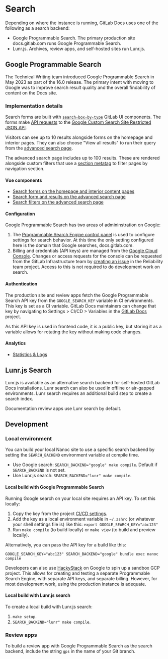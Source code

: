 # Search

Depending on where the instance is running, GitLab Docs uses one of the following as a search backend:

- Google Programmable Search. The primary production site docs.gitlab.com runs Google Programmable Search.
- Lunr.js. Archives, review apps, and self-hosted sites run Lunr.js.

## Google Programmable Search

The Technical Writing team introduced Google Programmable Search in May 2023 as part of the 16.0 release. The primary intent with moving to Google was to improve search result quality and the overall findability of content on the Docs site.

### Implementation details

Search forms are built with [`search-box-by-type`](https://gitlab-org.gitlab.io/gitlab-ui/?path=/docs/base-search-box-by-type--docs) GitLab UI components. The forms make [API requests](https://gitlab.com/gitlab-org/gitlab-docs/-/blob/main/content/frontend/services/google_search_api.js) to the [Google Custom Search Site Restricted JSON API](https://developers.google.com/custom-search/v1/site_restricted_api).

Visitors can see up to 10 results alongside forms on the homepage and interior pages. They can also choose "View all results" to run their query from the [advanced search page](https://docs.gitlab.com/search).

The advanced search page includes up to 100 results. These are rendered alongside custom filters that use a [section metatag](https://gitlab.com/gitlab-org/gitlab-docs/-/blob/main/layouts/head.html#L19) to filter pages by navigation section.

#### Vue components

- [Search forms on the homepage and interior content pages](https://gitlab.com/gitlab-org/gitlab-docs/-/blob/main/content/frontend/search/components/google_search_form.vue)
- [Search form and results on the advanced search page](https://gitlab.com/gitlab-org/gitlab-docs/-/blob/main/content/frontend/search/components/google_results.vue)
- [Search filters on the advanced search page](https://gitlab.com/gitlab-org/gitlab-docs/-/blob/main/content/frontend/search/components/search_filters.vue)

#### Configuration

Google Programmable Search has two areas of admininstration on Google:

1. The [Programmable Search Engine control panel](https://programmablesearchengine.google.com/controlpanel/overview?cx=97494f9fe316a426d) is used to configure settings for search behavior. At this time the only setting configured here is the domain that Google searches, docs.gitlab.com.
1. Billing and credentials (API keys) are managed from the [Google Cloud Console](https://console.cloud.google.com). Changes or access requests for the console can be requested from the GitLab Infrastructure team by [creating an issue](https://gitlab.com/gitlab-com/gl-infra/reliability/-/issues) in the Reliability team project. Access to this is not required to do development work on search.

#### Authentication

The production site and review apps fetch the Google Programmable Search API key from the `GOOGLE_SEARCH_KEY` variable in CI environments. This key is set as a CI variable. GitLab Docs maintainers can change that key by navigating to Settings > CI/CD  > Variables in the [GitLab Docs](https://gitlab.com/gitlab-org/gitlab-docs/) project.

As this API key is used in frontend code, it is a public key, but storing it as a variable allows for rotating the key without making code changes.

#### Analytics

- [Statistics & Logs](https://programmablesearchengine.google.com/cse/statistics/stats?cx=97494f9fe316a426d)

## Lunr.js Search

Lunr.js is available as an alternative search backend for self-hosted GitLab Docs installations. Lunr search can also be used in offline or air-gapped environments. Lunr search requires an additional build step to create a search index.

Documentation review apps use Lunr search by default.

## Development

### Local environment

You can build your local Nanoc site to use a specific search backend by setting the `SEARCH_BACKEND` environment variable at compile time.

- Use Google search: `SEARCH_BACKEND="google" make compile`. Default if `SEARCH_BACKEND` is not set.
- Use Lunr.js search: `SEARCH_BACKEND="lunr" make compile`.

#### Local build with Google Programmable Search

Running Google search on your local site requires an API key. To set this locally:

1. Copy the key from the project [CI/CD settings](https://gitlab.com/gitlab-org/gitlab-docs/-/settings/ci_cd).
1. Add the key as a local environment variable in `~/.zshrc` (or whatever your shell settings file is) like this: `export GOOGLE_SEARCH_KEY="abc123"`
1. Run `make compile` (to build locally) or `make view` (to build and preview locally).

Alternatively, you can pass the API key for a build like this:

```shell
GOOGLE_SEARCH_KEY="abc123" SEARCH_BACKEND="google" bundle exec nanoc compile
```

Developers can also use [HackyStack](https://about.gitlab.com/handbook/infrastructure-standards/realms/sandbox/) on Google to spin up a sandbox GCP project. This allows for creating and testing a separate Programmable Search Engine, with separate API keys, and separate billing. However, for most development work, using the production instance is adequate.

#### Local build with Lunr.js search

To create a local build with Lunr.js search:

1. `make setup`.
1. `SEARCH_BACKEND="lunr" make compile`.

### Review apps

To build a review app with Google Programmable Search as the search backend, include the string `gps` in the name of your Git branch.
